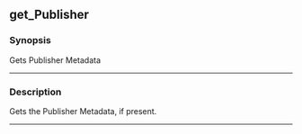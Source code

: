 get_Publisher
-------------

### Synopsis
Gets Publisher Metadata

---

### Description

Gets the Publisher Metadata, if present.

---

